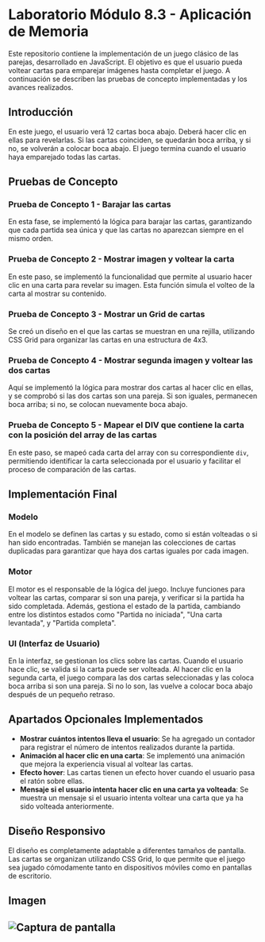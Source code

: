 # Laboratorio Módulo 8.3 - Aplicación de Memoria

Este repositorio contiene la implementación de un juego clásico de las parejas, desarrollado en JavaScript. El objetivo es que el usuario pueda voltear cartas para emparejar imágenes hasta completar el juego. A continuación se describen las pruebas de concepto implementadas y los avances realizados.

## Introducción

En este juego, el usuario verá 12 cartas boca abajo. Deberá hacer clic en ellas para revelarlas. Si las cartas coinciden, se quedarán boca arriba, y si no, se volverán a colocar boca abajo. El juego termina cuando el usuario haya emparejado todas las cartas.

## Pruebas de Concepto

### **Prueba de Concepto 1 - Barajar las cartas**

En esta fase, se implementó la lógica para barajar las cartas, garantizando que cada partida sea única y que las cartas no aparezcan siempre en el mismo orden.

### **Prueba de Concepto 2 - Mostrar imagen y voltear la carta**

En este paso, se implementó la funcionalidad que permite al usuario hacer clic en una carta para revelar su imagen. Esta función simula el volteo de la carta al mostrar su contenido.

### **Prueba de Concepto 3 - Mostrar un Grid de cartas**

Se creó un diseño en el que las cartas se muestran en una rejilla, utilizando CSS Grid para organizar las cartas en una estructura de 4x3.

### **Prueba de Concepto 4 - Mostrar segunda imagen y voltear las dos cartas**

Aquí se implementó la lógica para mostrar dos cartas al hacer clic en ellas, y se comprobó si las dos cartas son una pareja. Si son iguales, permanecen boca arriba; si no, se colocan nuevamente boca abajo.

### **Prueba de Concepto 5 - Mapear el DIV que contiene la carta con la posición del array de las cartas**

En este paso, se mapeó cada carta del array con su correspondiente `div`, permitiendo identificar la carta seleccionada por el usuario y facilitar el proceso de comparación de las cartas.

## Implementación Final

### **Modelo**

En el modelo se definen las cartas y su estado, como si están volteadas o si han sido encontradas. También se manejan las colecciones de cartas duplicadas para garantizar que haya dos cartas iguales por cada imagen.

### **Motor**

El motor es el responsable de la lógica del juego. Incluye funciones para voltear las cartas, comparar si son una pareja, y verificar si la partida ha sido completada. Además, gestiona el estado de la partida, cambiando entre los distintos estados como "Partida no iniciada", "Una carta levantada", y "Partida completa".

### **UI (Interfaz de Usuario)**

En la interfaz, se gestionan los clics sobre las cartas. Cuando el usuario hace clic, se valida si la carta puede ser volteada. Al hacer clic en la segunda carta, el juego compara las dos cartas seleccionadas y las coloca boca arriba si son una pareja. Si no lo son, las vuelve a colocar boca abajo después de un pequeño retraso.

## Apartados Opcionales Implementados

- **Mostrar cuántos intentos lleva el usuario**: Se ha agregado un contador para registrar el número de intentos realizados durante la partida.
- **Animación al hacer clic en una carta**: Se implementó una animación que mejora la experiencia visual al voltear las cartas.
- **Efecto hover**: Las cartas tienen un efecto hover cuando el usuario pasa el ratón sobre ellas.
- **Mensaje si el usuario intenta hacer clic en una carta ya volteada**: Se muestra un mensaje si el usuario intenta voltear una carta que ya ha sido volteada anteriormente.

## Diseño Responsivo

El diseño es completamente adaptable a diferentes tamaños de pantalla. Las cartas se organizan utilizando CSS Grid, lo que permite que el juego sea jugado cómodamente tanto en dispositivos móviles como en pantallas de escritorio.

## Imagen
![Captura de pantalla](src/images/JS_8_3.png)
---